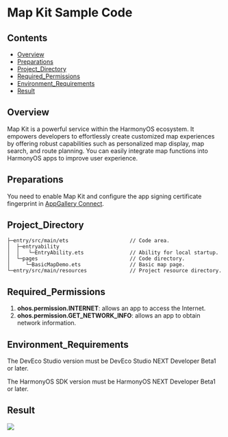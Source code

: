 Map Kit Sample Code
===============================

## Contents

* [Overview](#Overview)
* [Preparations](#Preparations)
* [Project_Directory](#Project_Directory)
* [Required_Permissions](#Required_Permissions)
* [Environment_Requirements](#Environment_Requirements)
* [Result](#Result)


Overview
------------

Map Kit is a powerful service within the HarmonyOS ecosystem. It empowers developers to effortlessly create customized map experiences by offering robust capabilities such as personalized map display, map search, and route planning. You can easily integrate map functions into HarmonyOS apps to improve user experience.

Preparations
---------------

You need to enable Map Kit and configure the app signing certificate fingerprint in [AppGallery Connect](https://developer.huawei.com/consumer/en/doc/harmonyos-guides-V5/map-config-agc-V5).

## Project_Directory
```
├─entry/src/main/ets                    // Code area.
│  ├─entryability                       
│  │   └─EntryAbility.ets               // Ability for local startup.
│  └─pages                              // Code directory.
│     └─BasicMapDemo.ets                // Basic map page.
└─entry/src/main/resources              // Project resource directory.
````

## Required_Permissions

1. **ohos.permission.INTERNET**: allows an app to access the Internet.
2. **ohos.permission.GET_NETWORK_INFO**: allows an app to obtain network information.

Environment_Requirements
-------

The DevEco Studio version must be DevEco Studio NEXT Developer Beta1 or later.

The HarmonyOS SDK version must be HarmonyOS NEXT Developer Beta1 or later.

## Result

  <img src="mapview_en.png" >
